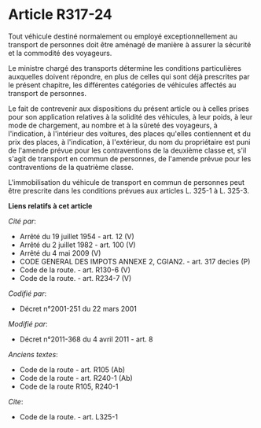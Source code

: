 # Article R317-24

Tout véhicule destiné normalement ou employé exceptionnellement au transport de personnes doit être aménagé de manière à
assurer la sécurité et la commodité des voyageurs. 

Le ministre chargé des transports détermine les conditions particulières auxquelles doivent répondre, en plus de celles qui
sont déjà prescrites par le présent chapitre, les différentes catégories de véhicules affectés au transport de personnes. 

Le fait de contrevenir aux dispositions du présent article ou à celles prises pour son application relatives à la solidité
des véhicules, à leur poids, à leur mode de chargement, au nombre et à la sûreté des voyageurs, à l'indication, à l'intérieur
des voitures, des places qu'elles contiennent et du prix des places, à l'indication, à l'extérieur, du nom du propriétaire
est puni de l'amende prévue pour les contraventions de la deuxième classe et, s'il s'agit de transport en commun de
personnes, de l'amende prévue pour les contraventions de la quatrième classe.

L'immobilisation du véhicule de transport en commun de personnes peut être prescrite dans les conditions prévues aux articles
L. 325-1 à L. 325-3.

**Liens relatifs à cet article**

_Cité par_:

  - Arrêté du 19 juillet 1954 - art. 12 (V)
  - Arrêté du 2 juillet 1982 - art. 100 (V)
  - Arrêté du 4 mai 2009 (V)
  - CODE GENERAL DES IMPOTS ANNEXE 2, CGIAN2. - art. 317 decies (P)
  - Code de la route. - art. R130-6 (V)
  - Code de la route. - art. R234-7 (V)

_Codifié par_:

  - Décret n°2001-251 du 22 mars 2001

_Modifié par_:

  - Décret n°2011-368 du 4 avril 2011 - art. 8

_Anciens textes_:

  - Code de la route - art. R105 (Ab)
  - Code de la route - art. R240-1 (Ab)
  - Code de la route R105, R240-1

_Cite_:

  - Code de la route. - art. L325-1
